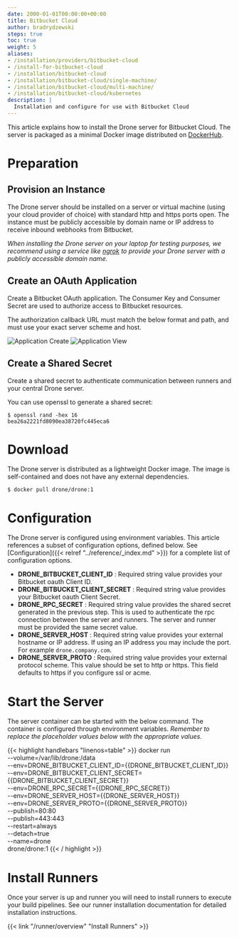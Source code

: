 ```yaml
---
date: 2000-01-01T00:00:00+00:00
title: Bitbucket Cloud
author: bradrydzewski
steps: true
toc: true
weight: 5
aliases:
- /installation/providers/bitbucket-cloud
- /install-for-bitbucket-cloud
- /installation/bitbucket-cloud
- /installation/bitbucket-cloud/single-machine/
- /installation/bitbucket-cloud/multi-machine/
- /installation/bitbucket-cloud/kubernetes
description: |
  Installation and configure for use with Bitbucket Cloud
---
```


This article explains how to install the Drone server for Bitbucket Cloud. The server is packaged as a minimal Docker image distributed on [DockerHub](https://hub.docker.com/r/drone/drone).

# Preparation

## Provision an Instance

The Drone server should be installed on a server or virtual machine (using your cloud provider of choice) with standard http and https ports open. The instance must be publicly accessible by domain name or IP address to receive inbound webhooks from Bitbucket.

_When installing the Drone server on your laptop for testing purposes, we recommend using a service like [ngrok](https://ngrok.com/) to provide your Drone server with a publicly accessible domain name._

## Create an OAuth Application

Create a Bitbucket OAuth application. The Consumer Key and Consumer Secret are used to authorize access to Bitbucket resources.

<div class="alert alert-warn">
The authorization callback URL must match the below format and path, and must use your exact server scheme and host.
</div>

![Application Create](/screenshots/bitbucket_application_create.png)
![Application View](/screenshots/bitbucket_application_list.png)

## Create a Shared Secret
Create a shared secret to authenticate communication between runners and your central Drone server.

You can use openssl to generate a shared secret:

```
$ openssl rand -hex 16
bea26a2221fd8090ea38720fc445eca6
```

# Download

The Drone server is distributed as a lightweight Docker image. The image is self-contained and does not have any external dependencies.

```
$ docker pull drone/drone:1
```

# Configuration

The Drone server is configured using environment variables. This article references a subset of configuration options, defined below. See [Configuration]({{< relref "../reference/_index.md" >}}) for a complete list of configuration options.

* __DRONE_BITBUCKET_CLIENT_ID__
  : Required string value provides your Bitbucket oauth Client ID.
* __DRONE_BITBUCKET_CLIENT_SECRET__
  : Required string value provides your Bitbucket oauth Client Secret.
* __DRONE_RPC_SECRET__
  : Required string value provides the shared secret generated in the previous step. This is used to authenticate the rpc connection between the server and runners. The server and runner must be provided the same secret value.
* __DRONE_SERVER_HOST__
  : Required string value provides your external hostname or IP address. If using an IP address you may include the port. For example `drone.company.com`.
* __DRONE_SERVER_PROTO__
  : Required string value provides your external protocol scheme. This value should be set to http or https. This field defaults to https if you configure ssl or acme.

# Start the Server

The server container can be started with the below command. The container is configured through environment variables. _Remember to replace the placeholder values below with the appropriate values._

{{< highlight handlebars "linenos=table" >}}
docker run \
  --volume=/var/lib/drone:/data \
  --env=DRONE_BITBUCKET_CLIENT_ID={{DRONE_BITBUCKET_CLIENT_ID}} \
  --env=DRONE_BITBUCKET_CLIENT_SECRET={{DRONE_BITBUCKET_CLIENT_SECRET}} \
  --env=DRONE_RPC_SECRET={{DRONE_RPC_SECRET}} \
  --env=DRONE_SERVER_HOST={{DRONE_SERVER_HOST}} \
  --env=DRONE_SERVER_PROTO={{DRONE_SERVER_PROTO}} \
  --publish=80:80 \
  --publish=443:443 \
  --restart=always \
  --detach=true \
  --name=drone \
  drone/drone:1
{{< / highlight >}}

# Install Runners

Once your server is up and runner you will need to install runners to execute your build pipelines. See our runner installation documentation for detailed installation instructions. 

{{< link "/runner/overview" "Install Runners" >}}
